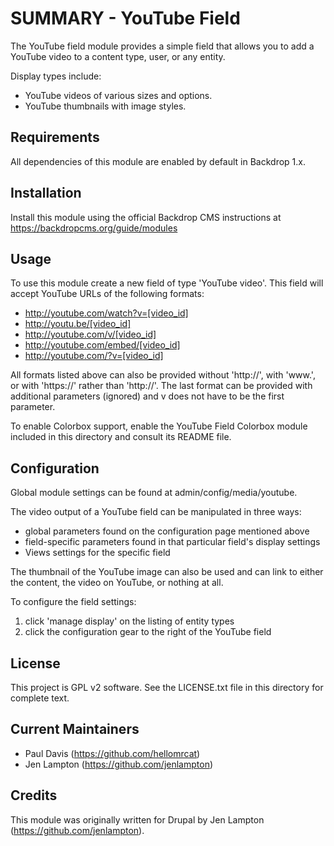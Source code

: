 SUMMARY - YouTube Field
========================
The YouTube field module provides a simple field that allows you to add a
YouTube video to a content type, user, or any entity.

Display types include:

 * YouTube videos of various sizes and options.
 * YouTube thumbnails with image styles.


Requirements
-------------
All dependencies of this module are enabled by default in Backdrop 1.x.


Installation
------------
Install this module using the official Backdrop CMS instructions at
https://backdropcms.org/guide/modules


Usage
-------
To use this module create a new field of type 'YouTube video'. This field will
accept YouTube URLs of the following formats:

 * http://youtube.com/watch?v=[video_id]
 * http://youtu.be/[video_id]
 * http://youtube.com/v/[video_id]
 * http://youtube.com/embed/[video_id]
 * http://youtube.com/?v=[video_id]

All formats listed above can also be provided without 'http://', with 'www.',
or with 'https://' rather than 'http://'. The last format can be provided with
additional parameters (ignored) and v does not have to be the first parameter.

To enable Colorbox support, enable the YouTube Field Colorbox module included in
this directory and consult its README file.


Configuration
--------------
Global module settings can be found at admin/config/media/youtube.

The video output of a YouTube field can be manipulated in three ways:
 * global parameters found on the configuration page mentioned above
 * field-specific parameters found in that particular field's display settings
 * Views settings for the specific field

The thumbnail of the YouTube image can also be used and can link to either the
content, the video on YouTube, or nothing at all.

To configure the field settings:

 1. click 'manage display' on the listing of entity types
 2. click the configuration gear to the right of the YouTube field


License
-------

This project is GPL v2 software. See the LICENSE.txt file in this directory for
complete text.


Current Maintainers
-------------------

- Paul Davis (https://github.com/hellomrcat)
- Jen Lampton (https://github.com/jenlampton)


Credits
-------

This module was originally written for Drupal by Jen Lampton
(https://github.com/jenlampton).
